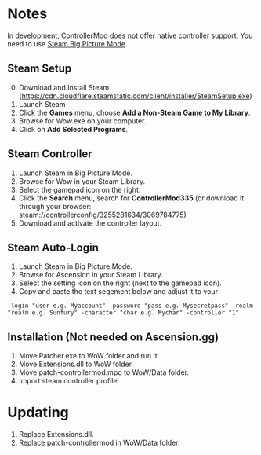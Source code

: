 # Notes
In development, ControllerMod does not offer native controller support. You need to use [Steam Big Picture Mode](https://store.steampowered.com/bigpicture).

## Steam Setup
0. Download and Install Steam (https://cdn.cloudflare.steamstatic.com/client/installer/SteamSetup.exe)
1. Launch Steam
2. Click the **Games** menu, choose **Add a Non-Steam Game to My Library**.
3. Browse for Wow.exe on your computer.
4. Click on **Add Selected Programs**.

## Steam Controller
1. Launch Steam in Big Picture Mode.
2. Browse for Wow in your Steam Library.
3. Select the gamepad icon on the right.
4. Click the **Search** menu, search for **ControllerMod335** (or download it through your browser: steam://controllerconfig/3255281634/3069784775)
5. Download and activate the controller layout.


## Steam Auto-Login
1. Launch Steam in Big Picture Mode.
2. Browse for Ascension in your Steam Library.
3. Select the setting icon on the right (next to the gamepad icon).
4. Copy and paste the text segement below and adjust it to your 

`-login "user e.g. Myaccount" -password "pass e.g. Mysecretpass" -realm "realm e.g. Sunfury" -character "char e.g. Mychar" -controller "1"`


## Installation (Not needed on Ascension.gg)
1. Move Patcher.exe to WoW folder and run it.
2. Move Extensions.dll to WoW folder.
3. Move patch-controllermod.mpq to WoW/Data folder.
4. Import steam controller profile.


# Updating
1. Replace Extensions.dll.
2. Replace patch-controllermod in WoW/Data folder.
